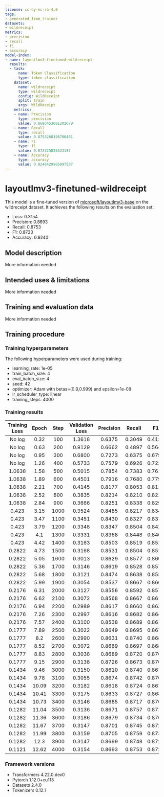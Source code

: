 ```yaml
---
license: cc-by-nc-sa-4.0
tags:
- generated_from_trainer
datasets:
- wildreceipt
metrics:
- precision
- recall
- f1
- accuracy
model-index:
- name: layoutlmv3-finetuned-wildreceipt
  results:
  - task:
      name: Token Classification
      type: token-classification
    dataset:
      name: wildreceipt
      type: wildreceipt
      config: WildReceipt
      split: train
      args: WildReceipt
    metrics:
    - name: Precision
      type: precision
      value: 0.8693453601202679
    - name: Recall
      type: recall
      value: 0.8753268198706481
    - name: F1
      type: f1
      value: 0.872325836533187
    - name: Accuracy
      type: accuracy
      value: 0.9240429965997587
---
```


<!-- This model card has been generated automatically according to the information the Trainer had access to. You
should probably proofread and complete it, then remove this comment. -->

# layoutlmv3-finetuned-wildreceipt

This model is a fine-tuned version of [microsoft/layoutlmv3-base](https://huggingface.co/microsoft/layoutlmv3-base) on the wildreceipt dataset.
It achieves the following results on the evaluation set:
- Loss: 0.3154
- Precision: 0.8693
- Recall: 0.8753
- F1: 0.8723
- Accuracy: 0.9240

## Model description

More information needed

## Intended uses & limitations

More information needed

## Training and evaluation data

More information needed

## Training procedure

### Training hyperparameters

The following hyperparameters were used during training:
- learning_rate: 1e-05
- train_batch_size: 4
- eval_batch_size: 4
- seed: 42
- optimizer: Adam with betas=(0.9,0.999) and epsilon=1e-08
- lr_scheduler_type: linear
- training_steps: 4000

### Training results

| Training Loss | Epoch | Step | Validation Loss | Precision | Recall | F1     | Accuracy |
|:-------------:|:-----:|:----:|:---------------:|:---------:|:------:|:------:|:--------:|
| No log        | 0.32  | 100  | 1.3618          | 0.6375    | 0.3049 | 0.4125 | 0.6708   |
| No log        | 0.63  | 200  | 0.9129          | 0.6662    | 0.4897 | 0.5645 | 0.7631   |
| No log        | 0.95  | 300  | 0.6800          | 0.7273    | 0.6375 | 0.6795 | 0.8274   |
| No log        | 1.26  | 400  | 0.5733          | 0.7579    | 0.6926 | 0.7238 | 0.8501   |
| 1.0638        | 1.58  | 500  | 0.5015          | 0.7854    | 0.7383 | 0.7611 | 0.8667   |
| 1.0638        | 1.89  | 600  | 0.4501          | 0.7916    | 0.7680 | 0.7796 | 0.8770   |
| 1.0638        | 2.21  | 700  | 0.4145          | 0.8177    | 0.8053 | 0.8114 | 0.8917   |
| 1.0638        | 2.52  | 800  | 0.3835          | 0.8214    | 0.8210 | 0.8212 | 0.8961   |
| 1.0638        | 2.84  | 900  | 0.3666          | 0.8251    | 0.8338 | 0.8294 | 0.9009   |
| 0.423         | 3.15  | 1000 | 0.3524          | 0.8485    | 0.8217 | 0.8349 | 0.9026   |
| 0.423         | 3.47  | 1100 | 0.3451          | 0.8430    | 0.8327 | 0.8378 | 0.9060   |
| 0.423         | 3.79  | 1200 | 0.3348          | 0.8347    | 0.8504 | 0.8425 | 0.9092   |
| 0.423         | 4.1   | 1300 | 0.3331          | 0.8368    | 0.8448 | 0.8408 | 0.9079   |
| 0.423         | 4.42  | 1400 | 0.3163          | 0.8503    | 0.8519 | 0.8511 | 0.9138   |
| 0.2822        | 4.73  | 1500 | 0.3168          | 0.8531    | 0.8504 | 0.8518 | 0.9133   |
| 0.2822        | 5.05  | 1600 | 0.3013          | 0.8629    | 0.8577 | 0.8603 | 0.9183   |
| 0.2822        | 5.36  | 1700 | 0.3146          | 0.8619    | 0.8528 | 0.8573 | 0.9160   |
| 0.2822        | 5.68  | 1800 | 0.3121          | 0.8474    | 0.8638 | 0.8555 | 0.9159   |
| 0.2822        | 5.99  | 1900 | 0.3054          | 0.8537    | 0.8667 | 0.8601 | 0.9166   |
| 0.2176        | 6.31  | 2000 | 0.3127          | 0.8556    | 0.8592 | 0.8574 | 0.9167   |
| 0.2176        | 6.62  | 2100 | 0.3072          | 0.8568    | 0.8667 | 0.8617 | 0.9194   |
| 0.2176        | 6.94  | 2200 | 0.2989          | 0.8617    | 0.8660 | 0.8638 | 0.9209   |
| 0.2176        | 7.26  | 2300 | 0.2997          | 0.8616    | 0.8682 | 0.8649 | 0.9199   |
| 0.2176        | 7.57  | 2400 | 0.3100          | 0.8538    | 0.8689 | 0.8613 | 0.9191   |
| 0.1777        | 7.89  | 2500 | 0.3022          | 0.8649    | 0.8695 | 0.8672 | 0.9228   |
| 0.1777        | 8.2   | 2600 | 0.2990          | 0.8631    | 0.8740 | 0.8685 | 0.9224   |
| 0.1777        | 8.52  | 2700 | 0.3072          | 0.8669    | 0.8697 | 0.8683 | 0.9228   |
| 0.1777        | 8.83  | 2800 | 0.3038          | 0.8689    | 0.8720 | 0.8705 | 0.9238   |
| 0.1777        | 9.15  | 2900 | 0.3138          | 0.8726    | 0.8673 | 0.8700 | 0.9216   |
| 0.1434        | 9.46  | 3000 | 0.3150          | 0.8610    | 0.8740 | 0.8674 | 0.9221   |
| 0.1434        | 9.78  | 3100 | 0.3055          | 0.8674    | 0.8742 | 0.8708 | 0.9239   |
| 0.1434        | 10.09 | 3200 | 0.3182          | 0.8618    | 0.8724 | 0.8671 | 0.9215   |
| 0.1434        | 10.41 | 3300 | 0.3175          | 0.8633    | 0.8727 | 0.8680 | 0.9223   |
| 0.1434        | 10.73 | 3400 | 0.3146          | 0.8685    | 0.8717 | 0.8701 | 0.9234   |
| 0.1282        | 11.04 | 3500 | 0.3136          | 0.8671    | 0.8757 | 0.8714 | 0.9233   |
| 0.1282        | 11.36 | 3600 | 0.3186          | 0.8679    | 0.8734 | 0.8706 | 0.9225   |
| 0.1282        | 11.67 | 3700 | 0.3147          | 0.8701    | 0.8745 | 0.8723 | 0.9238   |
| 0.1282        | 11.99 | 3800 | 0.3159          | 0.8705    | 0.8759 | 0.8732 | 0.9244   |
| 0.1282        | 12.3  | 3900 | 0.3147          | 0.8699    | 0.8748 | 0.8723 | 0.9246   |
| 0.1121        | 12.62 | 4000 | 0.3154          | 0.8693    | 0.8753 | 0.8723 | 0.9240   |


### Framework versions

- Transformers 4.22.0.dev0
- Pytorch 1.12.0+cu113
- Datasets 2.4.0
- Tokenizers 0.12.1
